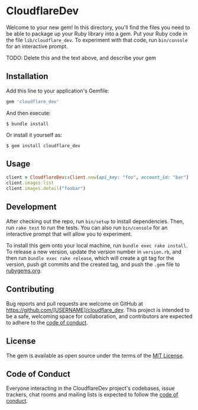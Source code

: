 # CloudflareDev

Welcome to your new gem! In this directory, you'll find the files you need to be able to package up your Ruby library into a gem. Put your Ruby code in the file `lib/cloudflare_dev`. To experiment with that code, run `bin/console` for an interactive prompt.

TODO: Delete this and the text above, and describe your gem

## Installation

Add this line to your application's Gemfile:

```ruby
gem 'cloudflare_dev'
```

And then execute:

    $ bundle install

Or install it yourself as:

    $ gem install cloudflare_dev

## Usage

```ruby
client = CloudflareDev::Client.new(api_key: "foo", account_id: "bar")
client.images.list
client.images.detail("foobar")
```

## Development

After checking out the repo, run `bin/setup` to install dependencies. Then, run `rake test` to run the tests. You can also run `bin/console` for an interactive prompt that will allow you to experiment.

To install this gem onto your local machine, run `bundle exec rake install`. To release a new version, update the version number in `version.rb`, and then run `bundle exec rake release`, which will create a git tag for the version, push git commits and the created tag, and push the `.gem` file to [rubygems.org](https://rubygems.org).

## Contributing

Bug reports and pull requests are welcome on GitHub at https://github.com/[USERNAME]/cloudflare_dev. This project is intended to be a safe, welcoming space for collaboration, and contributors are expected to adhere to the [code of conduct](https://github.com/[USERNAME]/cloudflare_dev/blob/main/CODE_OF_CONDUCT.md).

## License

The gem is available as open source under the terms of the [MIT License](https://opensource.org/licenses/MIT).

## Code of Conduct

Everyone interacting in the CloudflareDev project's codebases, issue trackers, chat rooms and mailing lists is expected to follow the [code of conduct](https://github.com/[USERNAME]/cloudflare_dev/blob/main/CODE_OF_CONDUCT.md).
